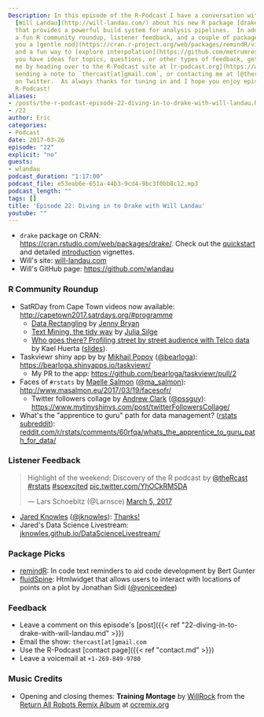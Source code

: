 ```yaml
---
Description: In this episode of the R-Podcast I have a conversation with my colleague
  [Will Landau](http://will-landau.com/) about his new R package [drake](https://cran.rstudio.com/web/packages/drake/)
  that provides a powerful build system for analysis pipelines.  In addition we have
  a fun R community roundup, listener feedback, and a couple of package picks to give
  you a [gentle nod](https://cran.r-project.org/web/packages/remindR/vignettes/remindR_vignette.html)
  and a fun way to [explore interpolation](https://github.com/metrumresearchgroup/fluidSpline).  If
  you have ideas for topics, questions, or other types of feedback, get in touch with
  me by heading over to the R-Podcast site at [r-podcast.org](https://www.r-podcast.org),
  sending a note to `thercast[at]gmail.com`, or contacting me at [@thercast](https://twitter.com/thercast)
  on Twitter.  As always thanks for tuning in and I hope you enjoy episode 22 of the
  R-Podcast!
aliases:
- /posts/the-r-podcast-episode-22-diving-in-to-drake-with-will-landau.html
- /22
author: Eric
categories:
- Podcast
date: 2017-03-26
episode: "22"
explicit: "no"
guests:
- wlandau
podcast_duration: "1:17:00"
podcast_file: e53eab6e-651a-44b3-9cd4-9bc3f0bb8c12.mp3
podcast_length: ""
tags: []
title: 'Episode 22: Diving in to Drake with Will Landau'
youtube: ""
---
```


* `drake` package on CRAN: <https://cran.rstudio.com/web/packages/drake/>.  Check out the [quickstart](https://cran.rstudio.com/web/packages/drake/vignettes/quickstart.html) and detailed [introduction](https://cran.rstudio.com/web/packages/drake/vignettes/drake.html) vignettes.
* Will's site: [will-landau.com](http://will-landau.com/)
* Will's GitHub page: <https://github.com/wlandau>

### R Community Roundup

* SatRDay from Cape Town videos now available: <http://capetown2017.satrdays.org/#programme>
    * [Data Rectangling](https://youtu.be/GapSskrtUzU) by  [Jenny Bryan](https://twitter.com/JennyBryan)
    * [Text Mining, the tidy way](https://youtu.be/Xoqs2lNeync) by [Julia Silge](http://juliasilge.com/)
    * [Who goes there? Profiling street by street audience with Telco data](https://youtu.be/Li1R4Z3KH5I) by Kael Huerta ([slides](http://capetown2017.satrdays.org/talks/satRday-2017-huerta.pdf)).
* Taskviewr shiny app by by [Mikhail Popov](https://www.mpopov.com/) ([@bearloga](https://twitter.com/bearloga)): <https://bearloga.shinyapps.io/taskviewr/>
    * My PR to the app: <https://github.com/bearloga/taskviewr/pull/2>
* Faces of `#rstats` by [Maelle Salmon](http://www.masalmon.eu/) ([@ma_salmon](https://twitter.com/ma_salmon)): <http://www.masalmon.eu/2017/03/19/facesofr/>
    * Twitter followers collage by [Andrew Clark](https://www.mytinyshinys.com/) ([@pssguy](https://twitter.com/pssguy)): <https://www.mytinyshinys.com/post/twitterFollowersCollage/>
* What's the "apprentice to guru" path for data management? ([rstats subreddit](https://www.reddit.com/r/rstats/)): [reddit.com/r/rstats/comments/60rfqa/whats_the_apprentice_to_guru_path_for_data/](https://www.reddit.com/r/rstats/comments/60rfqa/whats_the_apprentice_to_guru_path_for_data/)

### Listener Feedback

<blockquote class="twitter-tweet" data-cards="hidden" data-lang="en"><p lang="en" dir="ltr">Highlight of the weekend: Discovery of the R podcast by <a href="https://twitter.com/theRcast">@theRcast</a> <a href="https://twitter.com/hashtag/rstats?src=hash">#rstats</a> <a href="https://twitter.com/hashtag/soexcited?src=hash">#soexcited</a> <a href="https://t.co/YhOCkRM5DA">pic.twitter.com/YhOCkRM5DA</a></p>&mdash; Lars Schoebitz (@Larnsce) <a href="https://twitter.com/Larnsce/status/838474523037007880">March 5, 2017</a></blockquote>
<script async src="//platform.twitter.com/widgets.js" charset="utf-8"></script>

* [Jared Knowles](https://www.jaredknowles.com/) ([@jknowles](https://twitter.com/jknowles)): [Thanks!](http://pastebin.com/4gRw30C0)
* Jared's Data Science Livestream: [jknowles.github.io/DataScienceLivestream/](https://jknowles.github.io/DataScienceLivestream/)

### Package Picks

* [remindR](https://cran.r-project.org/web/packages/remindR/vignettes/remindR_vignette.html): In code text reminders to aid code development by Bert Gunter
* [fluidSpine](https://github.com/metrumresearchgroup/fluidSpline): Htmlwidget that allows users to interact with locations of points on a plot by Jonathan Sidi ([@yoniceedee](https://twitter.com/yoniceedee))

### Feedback

- Leave a comment on this episode's [post]({{< ref "22-diving-in-to-drake-with-will-landau.md" >}})
- Email the show: `thercast[at]gmail.com`
- Use the R-Podcast [contact page]({{< ref "contact.md" >}})
- Leave a voicemail at `+1-269-849-9780`

### Music Credits

- Opening and closing themes: __Training Montage__ by [WillRock](http://ocremix.org/artist/5043/willrock)  from the [Return All Robots Remix Album](http://ocremix.org/events/returnallrobots/) at [ocremix.org](http://ocremix.org/)
